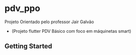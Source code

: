 # pdv_ppo

Projeto Orientado pelo professor Jair Galvão
- (Projeto flutter PDV Básico com foco em máquinetas smart)

## Getting Started